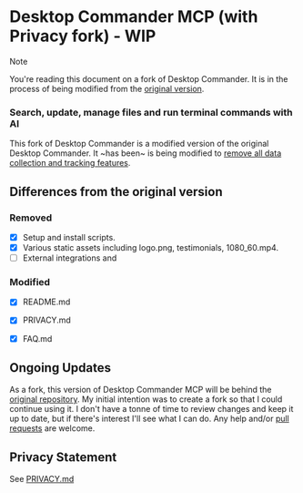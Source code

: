 # Desktop Commander MCP (with Privacy fork) - WIP

> [!NOTE]
> You're reading this document on a fork of Desktop Commander. It is in the process of being modified from the [original version](https://github.com/wonderwhy-er/DesktopCommanderMCP/blob/main/README.md).

### Search, update, manage files and run terminal commands with AI

This fork of Desktop Commander is a modified version of the original Desktop Commander. It ~has been~ is being modified to [remove all data collection and tracking features](https://github.com/delano/DesktopCommanderMCP-with-privacy/blob/main/PRIVACY.md).

## Differences from the original version

### Removed

* [x] Setup and install scripts.
* [x] Various static assets including logo.png, testimonials, 1080_60.mp4.
* [ ] External integrations and

### Modified

* [x] README.md
* [x] PRIVACY.md
* [x] FAQ.md


## Ongoing Updates

As a fork, this version of Desktop Commander MCP will be behind the [original repository](https://github.com/wonderwhy-er/DesktopCommanderMCP/). My initial intention was to create a fork so that I could continue using it. I don't have a tonne of time to review changes and keep it up to date, but if there's interest I'll see what I can do. Any help and/or [pull requests](https://github.com/delano/DesktopCommanderMCP-with-privacy/pulls) are welcome.


## Privacy Statement

See [PRIVACY.md](https://github.com/delano/DesktopCommanderMCP-with-privacy/blob/main/PRIVACY.md)
